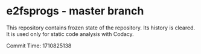 # e2fsprogs - master branch

This repository contains frozen state of the repository.
Its history is cleared. It is used only for static code
analysis with Codacy.

Commit Time: 1710825138